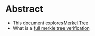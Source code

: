 # Abstract
-  This document explores[Merkel Tree](https://hackernoon.com/merkle-tree-introduction-4c44250e2da7)
-  What is a [full merkle tree verification](https://bitcoin.stackexchange.com/questions/50674/why-is-the-full-merkle-path-needed-to-verify-a-transaction)